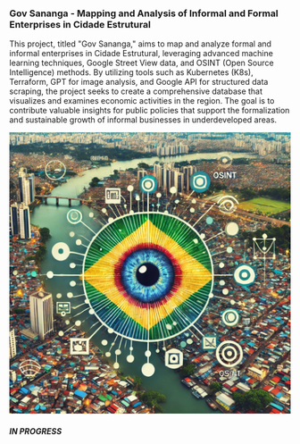 ### Gov Sananga - Mapping and Analysis of Informal and Formal Enterprises in Cidade Estrutural

This project, titled "Gov Sananga," aims to map and analyze formal and informal enterprises in Cidade Estrutural, leveraging advanced machine learning techniques, Google Street View data, and OSINT (Open Source Intelligence) methods. By utilizing tools such as Kubernetes (K8s), Terraform, GPT for image analysis, and Google API for structured data scraping, the project seeks to create a comprehensive database that visualizes and examines economic activities in the region. The goal is to contribute valuable insights for public policies that support the formalization and sustainable growth of informal businesses in underdeveloped areas.


![media/gpt-img-repo.webp](https://raw.githubusercontent.com/s33ding/GovSananga/refs/heads/main/streamlit/app/media/gpt-img-repo.webp)

##### IN PROGRESS
